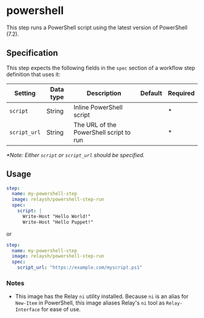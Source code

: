 # powershell

This step runs a PowerShell script using the latest version of PowerShell (7.2).

## Specification

This step expects the following fields in the `spec` section of a workflow step definition that uses it:

| Setting      | Data type | Description                             | Default | Required |
| ------------ | --------- | --------------------------------------- | ------- | -------- |
| `script`     | String    | Inline PowerShell script                |         | \*       |
| `script_url` | String    | The URL of the PowerShell script to run |         | \*       |

*\*Note: Either `script` or `script_url` should be specified.*

## Usage

```yaml
step:
  name: my-powershell-step
  image: relaysh/powershell-step-run
  spec:
    script: |
      Write-Host "Hello World!"
      Write-Host "Hello Puppet!"
```

or

```yaml
step:
  name: my-powershell-step
  image: relaysh/powershell-step-run
  spec:
    script_url: "https://example.com/myscript.ps1"
```

### Notes
* This image has the Relay `ni` utility installed. Because `ni` is an alias for `New-Item` in PowerShell, this image aliases Relay's `ni` tool as `Relay-Interface` for ease of use.
 